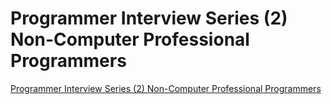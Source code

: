 # Programmer Interview Series (2) Non-Computer Professional Programmers
[Programmer Interview Series (2) Non-Computer Professional Programmers](https://aiwithcloud.com/2022/09/15/programmer_interview_series_2_non_computer_professional_programmers/)